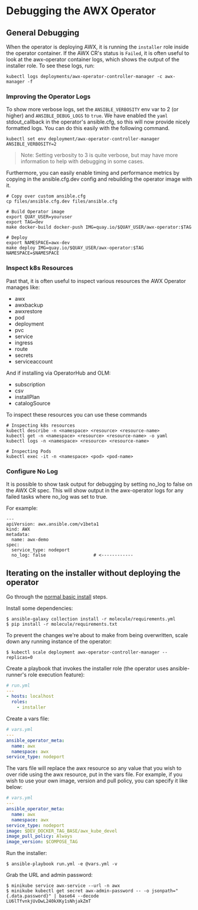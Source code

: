# Debugging the AWX Operator

## General Debugging

When the operator is deploying AWX, it is running the `installer` role inside the operator container. If the AWX CR's status is `Failed`, it is often useful to look at the awx-operator container logs, which shows the output of the installer role. To see these logs, run:

```
kubectl logs deployments/awx-operator-controller-manager -c awx-manager -f
```

### Improving the Operator Logs

To show more verbose logs, set the `ANSIBLE_VERBOSITY` env var to 2 (or higher) and `ANSIBLE_DEBUG_LOGS` to `true`. We have enabled the `yaml` stdout_callback in the operator's ansible.cfg, so this will now provide nicely formatted logs. You can do this easily with the following command.

```
kubectl set env deployment/awx-operator-controller-manager ANSIBLE_VERBOSITY=2
```

> Note: Setting verbosity to 3 is quite verbose, but may have more information to help with debugging in some cases.

Furthermore, you can easily enable timing and performance metrics by copying in the ansible.cfg.dev config and rebuilding the operator image with it.

```
# Copy over custom ansible.cfg
cp files/ansible.cfg.dev files/ansible.cfg

# Build Operator image
export QUAY_USER=youruser
export TAG=dev
make docker-build docker-push IMG=quay.io/$QUAY_USER/awx-operator:$TAG

# Deploy
export NAMESPACE=awx-dev
make deploy IMG=quay.io/$QUAY_USER/awx-operator:$TAG NAMESPACE=$NAMESPACE

```

### Inspect k8s Resources

Past that, it is often useful to inspect various resources the AWX Operator manages like:
* awx
* awxbackup
* awxrestore
* pod
* deployment
* pvc
* service
* ingress
* route
* secrets
* serviceaccount

And if installing via OperatorHub and OLM:
* subscription
* csv
* installPlan
* catalogSource

To inspect these resources you can use these commands

```
# Inspecting k8s resources
kubectl describe -n <namespace> <resource> <resource-name>
kubectl get -n <namespace> <resource> <resource-name> -o yaml
kubectl logs -n <namespace> <resource> <resource-name>

# Inspecting Pods
kubectl exec -it -n <namespace> <pod> <pod-name>
```


### Configure No Log

It is possible to show task output for debugging by setting no_log to false on the AWX CR spec.
This will show output in the awx-operator logs for any failed tasks where no_log was set to true.

For example:

```
---
apiVersion: awx.ansible.com/v1beta1
kind: AWX
metadata:
  name: awx-demo
spec:
  service_type: nodeport
  no_log: false                  # <------------

```

## Iterating on the installer without deploying the operator

Go through the [normal basic install](https://github.com/ansible/awx-operator/blob/devel/README.md#basic-install) steps.

Install some dependencies:

```
$ ansible-galaxy collection install -r molecule/requirements.yml
$ pip install -r molecule/requirements.txt
```

To prevent the changes we're about to make from being overwritten, scale down any running instance of the operator:

```
$ kubectl scale deployment awx-operator-controller-manager --replicas=0
```

Create a playbook that invokes the installer role (the operator uses ansible-runner's role execution feature):

```yaml
# run.yml
---
- hosts: localhost
  roles:
    - installer
```

Create a vars file:

```yaml
# vars.yml
---
ansible_operator_meta:
  name: awx
  namespace: awx
service_type: nodeport
```
The vars file will replace the awx resource so any value that you wish to over ride using the awx resource, put in the vars file. For example, if you wish to use your own image, version and pull policy, you can specify it like below:

```yaml
# vars.yml
---
ansible_operator_meta:
  name: awx
  namespace: awx
service_type: nodeport
image: $DEV_DOCKER_TAG_BASE/awx_kube_devel
image_pull_policy: Always
image_version: $COMPOSE_TAG
```

Run the installer:

```
$ ansible-playbook run.yml -e @vars.yml -v
```

Grab the URL and admin password:

```
$ minikube service awx-service --url -n awx
$ minikube kubectl get secret awx-admin-password -- -o jsonpath="{.data.password}" | base64 --decode
LU6lTfvnkjUvDwL240kXKy1sNhjakZmT
```
